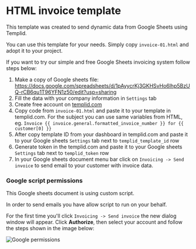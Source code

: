 # HTML invoice template

This template was created to send dynamic data from Google Sheets using Templid.

You can use this template for your needs. Simply copy `invoice-01.html` and adopt it to your project.

If you want to try our simple and free Google Sheets invoicing system follow steps below:

1. Make a copy of Google sheets file: https://docs.google.com/spreadsheets/d/1pAyycrKj3GKHSvHo6lhp5BzUQ-rCB6qu1T96YFN1z50/edit?usp=sharing
1. Fill the data with your company information in `Settings` tab
1. Create free account on [templid.com](https://templid.com//)
1. Copy code from `invoice-01.html` and paste it to your template in templid.com. For the subject you can use same variables from HTML, eg. `Invoice {{ invoice.general.formatted_invoice_number }} for {{ customer[0] }}`
1. After copy template ID from your dashboard in templid.com and paste it to your Google sheets `Settings` tab next to `templid_template_id` row
1. Generate token in the templid.com and paste it to your Google sheets `Settings` tab next to `templid_token` row
1. In your Google sheets document menu bar click on `Invoicing -> Send invoice` to send email to your customer with invoice data.

### Google script permissions

This Google sheets document is using custom script.

In order to send emails you have allow script to run on your behalf.

For the first time you'll click `Invoicing -> Send invoice` the new dialog window will appear. Click **Authorize**, then select your account and follow the steps shown in the image below:

![Google permissions](https://raw.githubusercontent.com/templid/email-templates/main/resources/google-script-permissions.png)